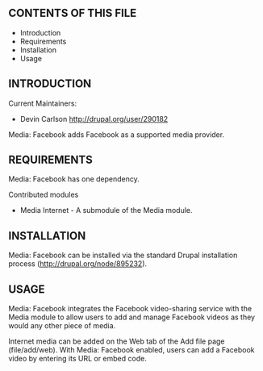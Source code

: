 CONTENTS OF THIS FILE
---------------------

 * Introduction
 * Requirements
 * Installation
 * Usage

INTRODUCTION
------------

Current Maintainers:

 * Devin Carlson <http://drupal.org/user/290182>

Media: Facebook adds Facebook as a supported media provider.

REQUIREMENTS
------------

Media: Facebook has one dependency.

Contributed modules
 * Media Internet - A submodule of the Media module.

INSTALLATION
------------

Media: Facebook can be installed via the standard Drupal installation process
(http://drupal.org/node/895232).

USAGE
-----

Media: Facebook integrates the Facebook video-sharing service with the Media
module to allow users to add and manage Facebook videos as they would any other
piece of media.

Internet media can be added on the Web tab of the Add file page (file/add/web).
With Media: Facebook enabled, users can add a Facebook video by entering its URL
or embed code.
